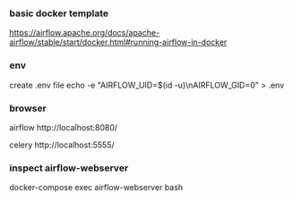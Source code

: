 ### basic docker template
https://airflow.apache.org/docs/apache-airflow/stable/start/docker.html#running-airflow-in-docker

### env
create .env file
echo -e "AIRFLOW_UID=$(id -u)\nAIRFLOW_GID=0" > .env

### browser
airflow
http://localhost:8080/

celery
http://localhost:5555/

### inspect airflow-webserver
docker-compose exec airflow-webserver bash
